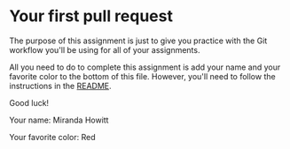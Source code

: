 # Your first pull request

The purpose of this assignment is just to give you practice with the Git workflow you'll be using for all of your assignments.

All you need to do to complete this assignment is add your name and your favorite color to the bottom of this file. However, you'll need to follow the instructions in the [README](../readme.md).

Good luck!

Your name: Miranda Howitt

Your favorite color: Red
